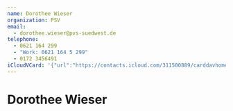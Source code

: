 ```yaml
---
name: Dorothee Wieser
organization: PSV
email:
  - dorothee.wieser@pvs-suedwest.de
telephone:
  - 0621 164 299
  - "Work: 0621 164 5 299"
  - 0172 3456491
iCloudVCard: '{"url":"https://contacts.icloud.com/311500889/carddavhome/card/RjIwRTY0QjEtMjE4My00MjEwLTkyRDAtODJEMzU0ODgxNEY2.vcf","etag":"\"kmfhdxu6\"","data":"BEGIN:VCARD\r\nVERSION:3.0\r\nFN:\r\nN:Wieser;Dorothee;;;\r\nUID:F20E64B1-2183-4210-92D0-82D3548814F6\r\nPRODID:-//Apple Inc.//Apple WebDAV Outlook Store 4.8.26//ENX-APPLE-OL-MAPPI\r\n NG-INFO:1\r\nREV:2025-04-03T22:10:46Z\r\nORG:PSV;\r\nEMAIL:dorothee.wieser@pvs-suedwest.de\r\nTEL:0621 164 299\r\nTEL;TYPE=WORK:0621 164 5 299\r\nTEL;TYPE=CELL:0172 3456491\r\nEND:VCARD"}'
---
```

# Dorothee Wieser